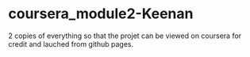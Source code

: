 # coursera_module2-Keenan
2 copies of everything so that the projet can be viewed on coursera for credit and lauched from github pages.
